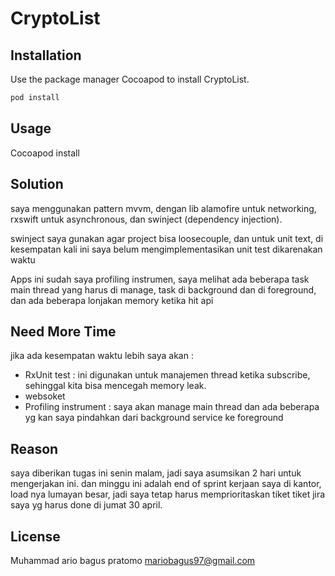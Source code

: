 # CryptoList


## Installation

Use the package manager Cocoapod to install CryptoList.

```bash
pod install
```

## Usage

Cocoapod install

## Solution
saya menggunakan pattern mvvm, dengan lib alamofire untuk networking, rxswift untuk asynchronous, dan swinject (dependency injection).

swinject saya gunakan agar project bisa loosecouple, dan untuk unit text, di kesempatan kali ini saya belum mengimplementasikan unit test dikarenakan waktu 

Apps ini sudah saya profiling instrumen, saya melihat ada beberapa task main thread yang harus di manage, task di background dan di foreground, dan ada beberapa lonjakan memory ketika hit api

## Need More Time
jika ada kesempatan waktu lebih saya akan :

+ RxUnit test : ini digunakan untuk manajemen thread ketika subscribe, sehinggal kita bisa mencegah memory leak.
+ websoket
+ Profiling instrument : saya akan manage main thread dan ada beberapa yg kan saya pindahkan dari background service ke foreground

## Reason

saya diberikan tugas ini senin malam, jadi saya asumsikan 2 hari untuk mengerjakan ini. dan minggu ini adalah end of sprint kerjaan saya di kantor, load nya lumayan besar, jadi saya tetap harus memprioritaskan tiket tiket jira saya yg harus done di jumat 30 april.


## License
Muhammad ario bagus pratomo mariobagus97@gmail.com
